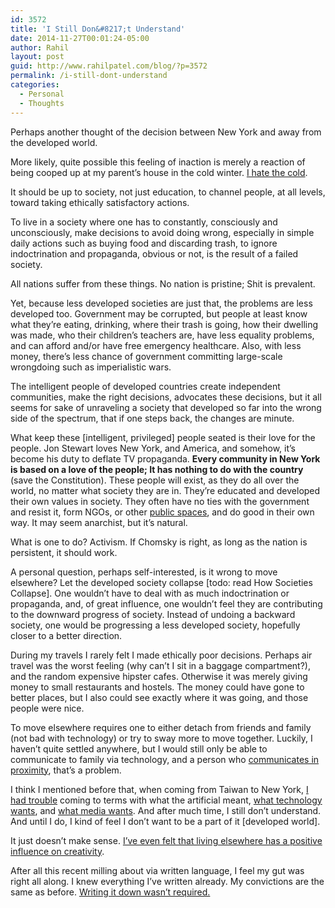```yaml
---
id: 3572
title: 'I Still Don&#8217;t Understand'
date: 2014-11-27T00:01:24-05:00
author: Rahil
layout: post
guid: http://www.rahilpatel.com/blog/?p=3572
permalink: /i-still-dont-understand
categories:
  - Personal
  - Thoughts
---
```

Perhaps another thought of the decision between New York and away from the developed world.

More likely, quite possible this feeling of inaction is merely a reaction of being cooped up at my parent&#8217;s house in the cold winter. [I hate the cold](http://www.rahilpatel.com/blog/the-effects-of-weather "The Effects of Weather").

It should be up to society, not just education, to channel people, at all levels, toward taking ethically satisfactory actions.

To live in a society where one has to constantly, consciously and unconsciously, make decisions to avoid doing wrong, especially in simple daily actions such as buying food and discarding trash, to ignore indoctrination and propaganda, obvious or not, is the result of a failed society.

All nations suffer from these things. No nation is pristine; Shit is prevalent.

Yet, because less developed societies are just that, the problems are less developed too. Government may be corrupted, but people at least know what they&#8217;re eating, drinking, where their trash is going, how their dwelling was made, who their children&#8217;s teachers are, have less equality problems, and can afford and/or have free emergency healthcare. Also, with less money, there&#8217;s less chance of government committing large-scale wrongdoing such as imperialistic wars.

The intelligent people of developed countries create independent communities, make the right decisions, advocates these decisions, but it all seems for sake of unraveling a society that developed so far into the wrong side of the spectrum, that if one steps back, the changes are minute.

What keep these [intelligent, privileged] people seated is their love for the people. Jon Stewart loves New York, and America, and somehow, it&#8217;s become his duty to deflate TV propaganda. **Every community in New York is based on a love of the people; It has nothing to do with the country** (save the Constitution). These people will exist, as they do all over the world, no matter what society they are in. They&#8217;re educated and developed their own values in society. They often have no ties with the government and resist it, form NGOs, or other [public spaces](http://www.rahilpatel.com/blog/the-ideal-public-space "The Ideal Public Space"), and do good in their own way. It may seem anarchist, but it&#8217;s natural.

What is one to do? Activism. If Chomsky is right, as long as the nation is persistent, it should work.

A personal question, perhaps self-interested, is it wrong to move elsewhere? Let the developed society collapse [todo: read How Societies Collapse]. One wouldn&#8217;t have to deal with as much indoctrination or propaganda, and, of great influence, one wouldn&#8217;t feel they are contributing to the downward progress of society. Instead of undoing a backward society, one would be progressing a less developed society, hopefully closer to a better direction.

During my travels I rarely felt I made ethically poor decisions. Perhaps air travel was the worst feeling (why can&#8217;t I sit in a baggage compartment?), and the random expensive hipster cafes. Otherwise it was merely giving money to small restaurants and hostels. The money could have gone to better places, but I also could see exactly where it was going, and those people were nice.

To move elsewhere requires one to either detach from friends and family (not bad with technology) or try to sway more to move together. Luckily, I haven&#8217;t quite settled anywhere, but I would still only be able to communicate to family via technology, and a person who [communicates in proximity](http://www.rahilpatel.com/blog/social-life-in-proximity "Social Life in Proximity"), that&#8217;s a problem.

I think I mentioned before that, when coming from Taiwan to New York, [I had trouble](http://www.rahilpatel.com/blog/adaptation "Adaptation") coming to terms with what the artificial meant, [what technology wants](https://www.goodreads.com/book/show/7954936-what-technology-wants), and [what media wants](http://www.rahilpatel.com/blog/information-media-and-education "Information, Media, Education, and Power"). And after much time, I still don&#8217;t understand. And until I do, I kind of feel I don&#8217;t want to be a part of it [developed world].

It just doesn&#8217;t make sense. [I&#8217;ve even felt that living elsewhere has a positive influence on creativity](http://www.rahilpatel.com/blog/creativity-as-organization-from-chaos "Creativity as Organization from Chaos").

After all this recent milling about via written language, I feel my gut was right all along. I knew everything I&#8217;ve written already. My convictions are the same as before. [Writing it down wasn&#8217;t required.](http://www.rahilpatel.com/blog/no-more-writing "No more writing")